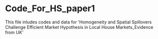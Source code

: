 # Code_For_HS_paper1
This file inludes codes and data for 'Homogeneity and Spatial Spillovers Challenge Efficient Market Hypothesis in Local House Markets_Evidence from UK'
